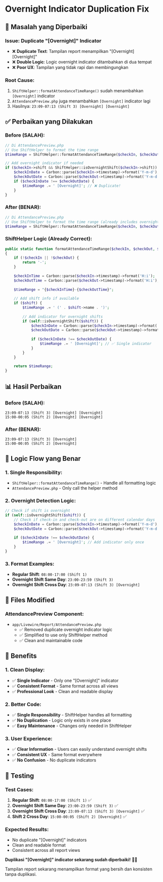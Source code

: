 # Overnight Indicator Duplication Fix

## 🔧 Masalah yang Diperbaiki

### **Issue: Duplicate "[Overnight]" Indicator**
- ❌ **Duplicate Text**: Tampilan report menampilkan "[Overnight] [Overnight]" 
- ❌ **Double Logic**: Logic overnight indicator ditambahkan di dua tempat
- ❌ **Poor UX**: Tampilan yang tidak rapi dan membingungkan

### **Root Cause:**
1. `ShiftHelper::formatAttendanceTimeRange()` sudah menambahkan `[Overnight]` indicator
2. `AttendancePreview.php` juga menambahkan `[Overnight]` indicator lagi
3. Hasilnya: `23:09-07:13 (Shift 3) [Overnight] [Overnight]`

## ✅ Perbaikan yang Dilakukan

### **Before (SALAH):**
```php
// Di AttendancePreview.php
// Use ShiftHelper to format the time range
$timeRange = ShiftHelper::formatAttendanceTimeRange($checkIn, $checkOut, $checkIn->shift);

// Add overnight indicator if needed
if ($checkIn->shift && ShiftHelper::isOvernightShift($checkIn->shift)) {
    $checkInDate = Carbon::parse($checkIn->timestamp)->format('Y-m-d');
    $checkOutDate = Carbon::parse($checkOut->timestamp)->format('Y-m-d');
    if ($checkInDate !== $checkOutDate) {
        $timeRange .= ' [Overnight]'; // ❌ Duplicate!
    }
}
```

### **After (BENAR):**
```php
// Di AttendancePreview.php
// Use ShiftHelper to format the time range (already includes overnight indicator)
$timeRange = ShiftHelper::formatAttendanceTimeRange($checkIn, $checkOut, $checkIn->shift);
```

### **ShiftHelper Logic (Already Correct):**
```php
public static function formatAttendanceTimeRange($checkIn, $checkOut, $shift = null)
{
    if (!$checkIn || !$checkOut) {
        return '-';
    }
    
    $checkInTime = Carbon::parse($checkIn->timestamp)->format('H:i');
    $checkOutTime = Carbon::parse($checkOut->timestamp)->format('H:i');
    
    $timeRange = "{$checkInTime}-{$checkOutTime}";
    
    // Add shift info if available
    if ($shift) {
        $timeRange .= ' (' . $shift->name . ')';
        
        // Add indicator for overnight shifts
        if (self::isOvernightShift($shift)) {
            $checkInDate = Carbon::parse($checkIn->timestamp)->format('Y-m-d');
            $checkOutDate = Carbon::parse($checkOut->timestamp)->format('Y-m-d');
            
            if ($checkInDate !== $checkOutDate) {
                $timeRange .= ' [Overnight]'; // ✅ Single indicator
            }
        }
    }
    
    return $timeRange;
}
```

## 📊 Hasil Perbaikan

### **Before (SALAH):**
```
23:09-07:13 (Shift 3) [Overnight] [Overnight]
15:00-00:05 (Shift 2) [Overnight] [Overnight]
```

### **After (BENAR):**
```
23:09-07:13 (Shift 3) [Overnight]
15:00-00:05 (Shift 2) [Overnight]
```

## 🎯 Logic Flow yang Benar

### **1. Single Responsibility:**
- `ShiftHelper::formatAttendanceTimeRange()` - Handle all formatting logic
- `AttendancePreview.php` - Only call the helper method

### **2. Overnight Detection Logic:**
```php
// Check if shift is overnight
if (self::isOvernightShift($shift)) {
    // Check if check-in and check-out are on different calendar days
    $checkInDate = Carbon::parse($checkIn->timestamp)->format('Y-m-d');
    $checkOutDate = Carbon::parse($checkOut->timestamp)->format('Y-m-d');
    
    if ($checkInDate !== $checkOutDate) {
        $timeRange .= ' [Overnight]'; // Add indicator only once
    }
}
```

### **3. Format Examples:**
- **Regular Shift**: `08:00-17:00 (Shift 1)`
- **Overnight Shift Same Day**: `23:00-23:59 (Shift 3)`
- **Overnight Shift Cross Day**: `23:09-07:13 (Shift 3) [Overnight]`

## 📁 Files Modified

### **AttendancePreview Component:**
- `app/Livewire/Report/AttendancePreview.php`
  - ✅ Removed duplicate overnight indicator logic
  - ✅ Simplified to use only ShiftHelper method
  - ✅ Clean and maintainable code

## 🚀 Benefits

### **1. Clean Display:**
- ✅ **Single Indicator** - Only one "[Overnight]" indicator
- ✅ **Consistent Format** - Same format across all views
- ✅ **Professional Look** - Clean and readable display

### **2. Better Code:**
- ✅ **Single Responsibility** - ShiftHelper handles all formatting
- ✅ **No Duplication** - Logic only exists in one place
- ✅ **Easy Maintenance** - Changes only needed in ShiftHelper

### **3. User Experience:**
- ✅ **Clear Information** - Users can easily understand overnight shifts
- ✅ **Consistent UX** - Same format everywhere
- ✅ **No Confusion** - No duplicate indicators

## 🎯 Testing

### **Test Cases:**
1. **Regular Shift**: `08:00-17:00 (Shift 1)` ✅
2. **Overnight Shift Same Day**: `23:00-23:59 (Shift 3)` ✅
3. **Overnight Shift Cross Day**: `23:09-07:13 (Shift 3) [Overnight]` ✅
4. **Shift 2 Cross Day**: `15:00-00:05 (Shift 2) [Overnight]` ✅

### **Expected Results:**
- No duplicate "[Overnight]" indicators
- Clean and readable format
- Consistent across all report views

**Duplikasi "[Overnight]" indicator sekarang sudah diperbaiki!** 🚀✨

Tampilan report sekarang menampilkan format yang bersih dan konsisten tanpa duplikasi.
